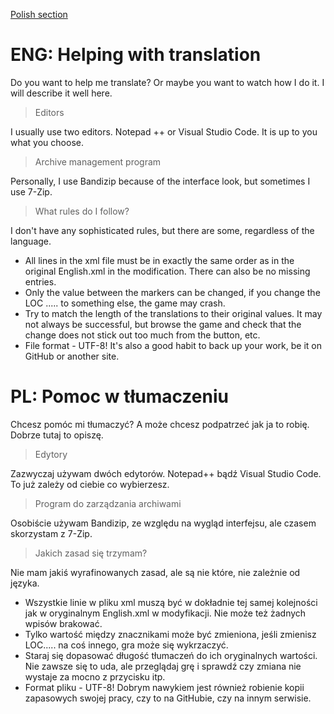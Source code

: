 [Polish section](docs/Editing.md#-pl-pomoc-w-tłumaczeniu)
# ENG: Helping with translation
Do you want to help me translate? Or maybe you want to watch how I do it. I will describe it well here.
> Editors
> 
I usually use two editors. Notepad ++ or Visual Studio Code. It is up to you what you choose.
> Archive management program
> 
 Personally, I use Bandizip because of the interface look, but sometimes I use 7-Zip.
> What rules do I follow?
> 
I don't have any sophisticated rules, but there are some, regardless of the language.
 - All lines in the xml file must be in exactly the same order as in the original English.xml in the modification. There can also be no missing entries.
 - Only the value between the markers can be changed, if you change the LOC ..... to something else, the game may crash.
 - Try to match the length of the translations to their original values. It may not always be successful, but browse the game and check that the change does not stick out too much from the button, etc.
 - File format - UTF-8!
It's also a good habit to back up your work, be it on GitHub or another site.

# PL: Pomoc w tłumaczeniu
Chcesz pomóc mi tłumaczyć? A może chcesz podpatrzeć jak ja to robię. Dobrze tutaj to opiszę.
> Edytory
> 
 Zazwyczaj używam dwóch edytorów. Notepad++ bądź Visual Studio Code. To już zależy od ciebie co wybierzesz.
> Program do zarządzania archiwami
> 
 Osobiście używam Bandizip, ze względu na wygląd interfejsu, ale czasem skorzystam z 7-Zip.
> Jakich zasad się trzymam?
> 
 Nie mam jakiś wyrafinowanych zasad, ale są nie które, nie zależnie od języka.
 - Wszystkie linie w pliku xml muszą być w dokładnie tej samej kolejności jak w oryginalnym English.xml w modyfikacji. Nie może też żadnych wpisów brakować.
 - Tylko wartość między znacznikami może być zmieniona, jeśli zmienisz LOC..... na coś innego, gra może się wykrzaczyć.
 - Staraj się dopasować długość tłumaczeń do ich oryginalnych wartości. Nie zawsze się to uda, ale przeglądaj grę i sprawdź czy zmiana nie wystaje za mocno z przycisku itp.
 - Format pliku - UTF-8!
 Dobrym nawykiem jest również robienie kopii zapasowych swojej pracy, czy to na GitHubie, czy na innym serwisie.
